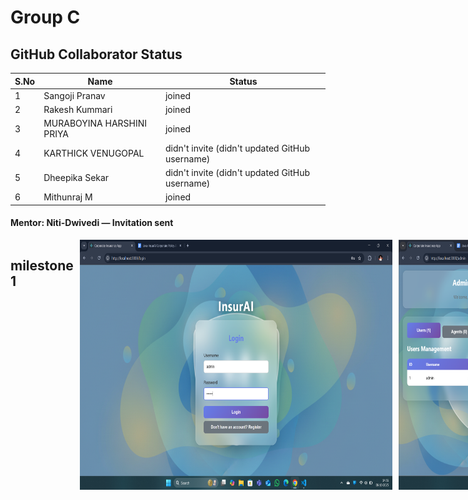 # Group C

## GitHub Collaborator Status

| S.No | Name                      | Status                                         |
| ---- | ------------------------- | ---------------------------------------------- |
| 1    | Sangoji Pranav            | joined                                         |
| 2    | Rakesh Kummari            | joined                                         |
| 3    | MURABOYINA HARSHINI PRIYA | joined                                         |
| 4    | KARTHICK VENUGOPAL        | didn't invite (didn't updated GitHub username) |
| 5    | Dheepika Sekar            | didn't invite (didn't updated GitHub username) |
| 6    | Mithunraj M               | joined                                         |

#### **Mentor:** Niti-Dwivedi — Invitation sent

<div style="display:flex;gap:10px;">
  <h2>milestone 1 </h2>
  <img src="./a.png" height="400px" width="500px">
    <img src="./b.png" height="400px" width="500px">
    <img src="./c.png" height="400px" width="500px">
      <img src="./d.png" height="400px" width="500px">
</div>
